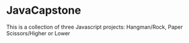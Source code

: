 # JavaCapstone

This is a collection of three Javascript projects: Hangman/Rock, Paper Scissors/Higher or Lower
